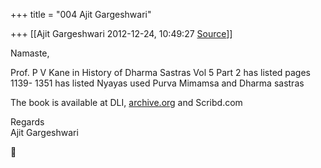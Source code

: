 +++
title = "004 Ajit Gargeshwari"

+++
[[Ajit Gargeshwari	2012-12-24, 10:49:27 [Source](https://groups.google.com/g/bvparishat/c/lxI6ipjwOqs)]]



Namaste,  
  
Prof. P V Kane in History of Dharma Sastras Vol 5 Part 2 has listed pages 1139- 1351 has listed Nyayas used Purva Mimamsa and Dharma sastras  
  
The book is available at DLI, [archive.org](http://archive.org) and Scribd.com  
  
Regards  
Ajit Gargeshwari  
  
  



